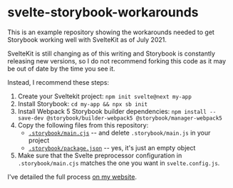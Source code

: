# svelte-storybook-workarounds

This is an example repository showing the workarounds needed to get Storybook working well with SvelteKit as of July 2021.

SvelteKit is still changing as of this writing and Storybook is constantly releasing new versions,
so I do not recommend forking this code as it may be out of date by the time you see it.

Instead, I recommend these steps:

1. Create your Sveltekit project: `npm init svelte@next my-app`
2. Install Storybook: `cd my-app && npx sb init`
3. Install Webpack 5 Storybook builder dependencies: `npm install --save-dev @storybook/builder-webpack5 @storybook/manager-webpack5`
4. Copy the following files from this repository:
    - [`.storybook/main.cjs`](./.storybook/main.cjs) -- and delete `.storybook/main.js` in your project
    - [`.storybook/package.json`](./storybook/package.json) -- yes, it's just an empty object
5. Make sure that the Svelte preprocessor configuration in `.storybook/main.cjs` matches the one you want in `svelte.config.js`.

I've detailed the full process [on my website](https://imfeld.dev/writing/sveltekit_with_storybook).
